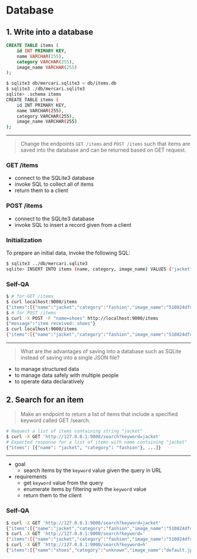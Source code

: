 # Database
## 1. Write into a database

```sql
CREATE TABLE items (
    id INT PRIMARY KEY,
    name VARCHAR(255),
    category VARCHAR(255),
    image_name VARCHAR(255)
);
```

```bash
$ sqlite3 db/mercari.sqlite3 < db/items.db
$ sqlite3 ./db/mercari.sqlite3 
sqlite> .schema items
CREATE TABLE items (
    id INT PRIMARY KEY,
    name VARCHAR(255),
    category VARCHAR(255),
    image_name VARCHAR(255)
);
```

---

> Change the endpoints `GET /items` and `POST /items` such that items are saved into the database and can be returned based on GET request.

### GET /items
- connect to the SQLite3 database
- invoke SQL to collect all of items
- return them to a client

### POST /items
- connect to the SQLite3 database
- invoke SQL to insert a record given from a client

### Initialization
To prepare an initial data, invoke the following SQL:

```bash
$ sqlite3 ../db/mercari.sqlite3
sqlite> INSERT INTO items (name, category, image_name) VALUES ("jacket", "fashion", "510824dfd4caed183a7a7cc2be80f24a5f5048e15b3b5338556d5bbd3f7bc267.jpg");
```

### Self-QA
```bash
$ # for GET /items
$ curl localhost:9000/items
{"items":[{"name":"jacket","category":"fashion","image_name":"510824dfd4caed183a7a7cc2be80f24a5f5048e15b3b5338556d5bbd3f7bc267.jpg"}]}
$ # for POST /items
$ curl -X POST -F "name=shoes" http://localhost:9000/items
{"message":"item received: shoes"}
$ curl localhost:9000/items
{"items":[{"name":"jacket","category":"fashion","image_name":"510824dfd4caed183a7a7cc2be80f24a5f5048e15b3b5338556d5bbd3f7bc267.jpg"},{"name":"shoes","category":"unknown","image_name":"default.jpg"}]}
```

---

> What are the advantages of saving into a database such as SQLite instead of saving into a single JSON file?

- to manage structured data
- to manage data safely with multiple people
- to operate data declaratively

## 2. Search for an item

> Make an endpoint to return a list of items that include a specified keyword called GET /search.

```bash
# Request a list of items containing string "jacket"
$ curl -X GET 'http://127.0.0.1:9000/search?keyword=jacket'
# Expected response for a list of items with name containing "jacket"
{"items": [{"name": "jacket", "category": "fashion"}, ...]}
```

---

- goal
  - search items by the `keyword` value given the query in URL
- requirements
  - get `keyword` value from the query
  - enumerate items by filtering with the `keyword` value
  - return them to the client

### Self-QA

```bash
$ curl -X GET 'http://127.0.0.1:9000/search?keyword=jacket'
{"items":[{"name":"jacket","category":"fashion","image_name":"510824dfd4caed183a7a7cc2be80f24a5f5048e15b3b5338556d5bbd3f7bc267.jpg"}]}
$ curl -X GET 'http://127.0.0.1:9000/search?keyword='      
{"items":[{"name":"jacket","category":"fashion","image_name":"510824dfd4caed183a7a7cc2be80f24a5f5048e15b3b5338556d5bbd3f7bc267.jpg"},{"name":"shoes","category":"unknown","image_name":"default.jpg"}]}
$ curl -X GET 'http://127.0.0.1:9000/search?keyword=h'
{"items":[{"name":"shoes","category":"unknown","image_name":"default.jpg"}]}
```

